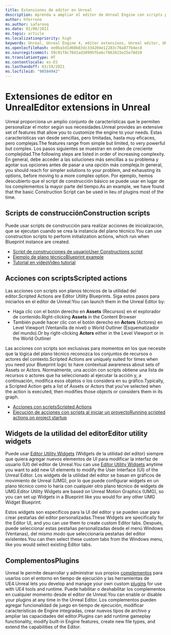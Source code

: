 ```yaml
---
title: Extensiones de editor en Unreal
description: Aprenda a ampliar el editor de Unreal Engine con scripts personalizados, acciones con scripts y widgets de utilidad.
author: hferrone
ms.author: safarooq
ms.date: 01/08/2021
ms.topic: article
ms.localizationpriority: high
keywords: Unreal, Unreal Engine 4, editor extensions, Unreal editor, UE4, HoloLens, HoloLens 2, mixed reality, development, documentation, guides, features, mixed reality headset, windows mixed reality headset, virtual reality headset, porting, upgrading
ms.openlocfilehash: ee0ba5d1d60b83dc334204e12283c76a877b4ec8
ms.sourcegitcommit: 59c91f8c70d1ad30995fba6cf862615e25e78d10
ms.translationtype: HT
ms.contentlocale: es-ES
ms.lasthandoff: 03/19/2021
ms.locfileid: "98584942"
---
```

# <a name="editor-extensions-in-unreal"></a><span data-ttu-id="d3e45-104">Extensiones de editor en Unreal</span><span class="sxs-lookup"><span data-stu-id="d3e45-104">Editor extensions in Unreal</span></span>

<span data-ttu-id="d3e45-105">Unreal proporciona un amplio conjunto de características que le permiten personalizar el motor según sus necesidades.</span><span class="sxs-lookup"><span data-stu-id="d3e45-105">Unreal provides an extensive set of features that allow you to customize the engine to your needs.</span></span> <span data-ttu-id="d3e45-106">Estas características van desde sencillas, pero limitadas, hasta muy eficaces, pero complejas.</span><span class="sxs-lookup"><span data-stu-id="d3e45-106">The features range from simple but limited, to very powerful but complex.</span></span> <span data-ttu-id="d3e45-107">Los pasos siguientes se muestran en orden de creciente complejidad.</span><span class="sxs-lookup"><span data-stu-id="d3e45-107">The following steps are listed in order of increasing complexity.</span></span> <span data-ttu-id="d3e45-108">En general, debe acceder a las soluciones más sencillas a su problema y agotar sus opciones antes de pasar a una opción más compleja.</span><span class="sxs-lookup"><span data-stu-id="d3e45-108">In general, you should reach for simpler solutions to your problem, and exhausting its options, before moving to a more complex option.</span></span> <span data-ttu-id="d3e45-109">Por ejemplo, hemos descubierto que el script de construcción básico se puede usar en lugar de los complementos la mayor parte del tiempo.</span><span class="sxs-lookup"><span data-stu-id="d3e45-109">As an example, we have found that the basic Construction Script can be used in lieu of plugins most of the time.</span></span> 

<!-- Also, engine modification should be a last resort, as it is not only complex, but integrating changes back into the engine for simple work-around can take a disproportionately long time. -->

## <a name="construction-scripts"></a><span data-ttu-id="d3e45-110">Scripts de construcción</span><span class="sxs-lookup"><span data-stu-id="d3e45-110">Construction scripts</span></span>

<span data-ttu-id="d3e45-111">Puede usar scripts de construcción para realizar acciones de inicialización, que se ejecutan cuando se crea la instancia del plano técnico.</span><span class="sxs-lookup"><span data-stu-id="d3e45-111">You can use construction scripts to perform initialization actions, which run when Blueprint instance are created.</span></span>

* [<span data-ttu-id="d3e45-112">Script de construcciones de usuario</span><span class="sxs-lookup"><span data-stu-id="d3e45-112">User Constructions script</span></span>](https://docs.unrealengine.com/ProgrammingAndScripting/Blueprints/UserGuide/UserConstructionScript/index.html)
* [<span data-ttu-id="d3e45-113">Ejemplo de plano técnico</span><span class="sxs-lookup"><span data-stu-id="d3e45-113">Blueprint example</span></span>](https://docs.unrealengine.com/Resources/ContentExamples/Blueprints/1_4/index.html)
* [<span data-ttu-id="d3e45-114">Tutorial en vídeo</span><span class="sxs-lookup"><span data-stu-id="d3e45-114">Video tutorial</span></span>](https://www.youtube.com/watch?v=z1SD-d9yJmQ&ab_channel=UnrealEngine)

## <a name="scripted-actions"></a><span data-ttu-id="d3e45-115">Acciones con scripts</span><span class="sxs-lookup"><span data-stu-id="d3e45-115">Scripted actions</span></span>

<span data-ttu-id="d3e45-116">Las acciones con scripts son planos técnicos de la utilidad del editor.</span><span class="sxs-lookup"><span data-stu-id="d3e45-116">Scripted Actions are Editor Utility Blueprints.</span></span> <span data-ttu-id="d3e45-117">Siga estos pasos para iniciarlos en el editor de Unreal:</span><span class="sxs-lookup"><span data-stu-id="d3e45-117">You can launch them in the Unreal Editor by:</span></span>
* <span data-ttu-id="d3e45-118">Haga clic con el botón derecho en **Assets** (Recursos) en el explorador de contenido.</span><span class="sxs-lookup"><span data-stu-id="d3e45-118">Right-clicking **Assets** in the Content Browser</span></span>
* <span data-ttu-id="d3e45-119">También puede hacer clic con el botón derecho en **Actors** (Actores) en Level Viewport (Ventanilla de nivel) o World Outliner (Esquematizador del mundo).</span><span class="sxs-lookup"><span data-stu-id="d3e45-119">Or by right-clicking **Actors** either in the Level Viewport or in the World Outliner</span></span>

<span data-ttu-id="d3e45-120">Las acciones con scripts son exclusivas para momentos en los que necesite que la lógica del plano técnico reconozca los conjuntos de recursos o actores del contexto.</span><span class="sxs-lookup"><span data-stu-id="d3e45-120">Scripted Actions are uniquely suited for times when you need your Blueprint logic to have contextual awareness about sets of Assets or Actors.</span></span> <span data-ttu-id="d3e45-121">Normalmente, una acción con scripts obtiene una lista de recursos o actores que ha seleccionado al ejecutar la acción y, a continuación, modifica esos objetos o los considera en su gráfico.</span><span class="sxs-lookup"><span data-stu-id="d3e45-121">Typically, a Scripted Action gets a list of Assets or Actors that you've selected when the action is executed, then modifies those objects or considers them in its graph.</span></span>

* [<span data-ttu-id="d3e45-122">Acciones con scripts</span><span class="sxs-lookup"><span data-stu-id="d3e45-122">Scripted Actions</span></span>](https://docs.unrealengine.com/ProductionPipelines/ScriptingAndAutomation/Blueprints/ScriptedActions/index.html)
* [<span data-ttu-id="d3e45-123">Ejecución de acciones con scripts al iniciar un proyecto</span><span class="sxs-lookup"><span data-stu-id="d3e45-123">Running scripted actions on project startup</span></span>](https://docs.unrealengine.com/ProductionPipelines/ScriptingAndAutomation/Blueprints/StartupObjects/index.html)

## <a name="editor-utility-widgets"></a><span data-ttu-id="d3e45-124">Widgets de la utilidad del editor</span><span class="sxs-lookup"><span data-stu-id="d3e45-124">Editor utility widgets</span></span>

<span data-ttu-id="d3e45-125">Puede usar [Editor Utility Widgets](https://docs.unrealengine.com/InteractiveExperiences/UMG/UserGuide/EditorUtilityWidgets/index.html) (Widgets de la utilidad del editor) siempre que quiera agregar nuevos elementos de UI para modificar la interfaz de usuario (UI) del editor de Unreal.</span><span class="sxs-lookup"><span data-stu-id="d3e45-125">You can use [Editor Utility Widgets](https://docs.unrealengine.com/InteractiveExperiences/UMG/UserGuide/EditorUtilityWidgets/index.html) anytime you want to add new UI elements to modify the User Interface (UI) of the Unreal Editor.</span></span> <span data-ttu-id="d3e45-126">Los widgets de la utilidad del editor se basan en gráficos de movimiento de Unreal (UMG), por lo que puede configurar widgets en un plano técnico como lo haría con cualquier otro plano técnico de widgets de UMG.</span><span class="sxs-lookup"><span data-stu-id="d3e45-126">Editor Utility Widgets are based on Unreal Motion Graphics (UMG), so you can set up Widgets in a Blueprint like you would for any other UMG Widget Blueprint.</span></span>

<span data-ttu-id="d3e45-127">Estos widgets son específicos para la UI del editor y se pueden usar para crear pestañas del editor personalizadas.</span><span class="sxs-lookup"><span data-stu-id="d3e45-127">These Widgets are specifically for the Editor UI, and you can use them to create custom Editor tabs.</span></span> <span data-ttu-id="d3e45-128">Después, puede seleccionar estas pestañas personalizadas desde el menú Windows (Ventanas), del mismo modo que seleccionaría pestañas del editor existentes.</span><span class="sxs-lookup"><span data-stu-id="d3e45-128">You can then select these custom tabs from the Windows menu, like you would select existing Editor tabs.</span></span>

## <a name="plugins"></a><span data-ttu-id="d3e45-129">Complementos</span><span class="sxs-lookup"><span data-stu-id="d3e45-129">Plugins</span></span>

<span data-ttu-id="d3e45-130">Unreal le permite desarrollar y administrar sus propios [complementos](https://docs.unrealengine.com/ProductionPipelines/Plugins/index.html) para usarlos con el entorno en tiempo de ejecución y las herramientas de UE4.</span><span class="sxs-lookup"><span data-stu-id="d3e45-130">Unreal lets you develop and manage your own custom [plugins](https://docs.unrealengine.com/ProductionPipelines/Plugins/index.html) for use with UE4 tools and runtime.</span></span> <span data-ttu-id="d3e45-131">Puede habilitar o deshabilitar los complementos en cualquier momento desde el editor de Unreal.</span><span class="sxs-lookup"><span data-stu-id="d3e45-131">You can enable or disable your plugins at any time in the Unreal Editor.</span></span> <span data-ttu-id="d3e45-132">Los complementos pueden agregar funcionalidad de juego en tiempo de ejecución, modificar características de Engine integradas, crear nuevos tipos de archivo y ampliar las capacidades del editor.</span><span class="sxs-lookup"><span data-stu-id="d3e45-132">Plugins can add runtime gameplay functionality, modify built-in Engine features, create new file types, and extend the capabilities of the Editor.</span></span>

<!-- ## Engine modifications -->

